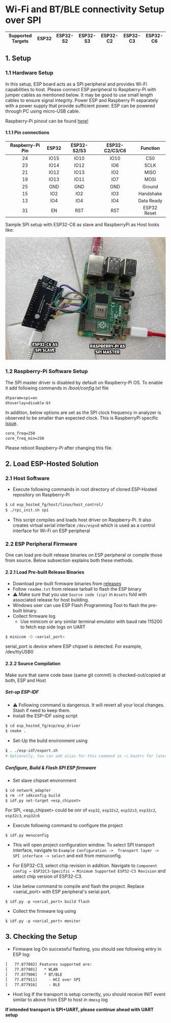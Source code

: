 # Wi-Fi and BT/BLE connectivity Setup over SPI

| Supported Targets | ESP32 | ESP32-S2 | ESP32-S3 | ESP32-C2 | ESP32-C3 | ESP32-C6 |
| ----------------- | ----- | -------- | -------- | -------- | -------- | -------- |

## 1. Setup
### 1.1 Hardware Setup
In this setup, ESP board acts as a SPI peripheral and provides Wi-Fi capabilities to host. Please connect ESP peripheral to Raspberry-Pi with jumper cables as mentioned below. It may be good to use small length cables to ensure signal integrity. Power ESP and Raspberry Pi separately with a power supply that provide sufficient power. ESP can be powered through PC using micro-USB cable.

Raspberry-Pi pinout can be found [here!](https://pinout.xyz/pinout/spi)

#### 1.1.1 Pin connections
| Raspberry-Pi Pin | ESP32 | ESP32-S2/S3 | ESP32-C2/C3/C6 | Function |
|:-------:|:---------:|:--------:|:--------:|:--------:|
| 24 | IO15 | IO10 | IO10 | CS0 |
| 23 | IO14 | IO12 | IO6 | SCLK |
| 21 | IO12 | IO13 | IO2 | MISO |
| 19 | IO13 | IO11 | IO7 | MOSI |
| 25 | GND | GND | GND | Ground |
| 15 | IO2 | IO2 | IO3 | Handshake |
| 13 | IO4 | IO4 | IO4 | Data Ready |
| 31 | EN  | RST | RST | ESP32 Reset |

Sample SPI setup with ESP32-C6 as slave and RaspberryPi as Host looks like:

![alt text](rpi_esp32_c6_setup.jpg "setup of Raspberry-Pi as host and ESP32-C6 as ESP peripheral")


### 1.2 Raspberry-Pi Software Setup
The SPI master driver is disabled by default on Raspberry-Pi OS. To enable it add following commands in  _/boot/config.txt_ file
```
dtparam=spi=on
dtoverlay=disable-bt
```
In addition, below options are set as the SPI clock frequency in analyzer is observed to be smaller than expected clock. This is RaspberryPi specific [issue](https://github.com/raspberrypi/linux/issues/2286).
```
core_freq=250
core_freq_min=250
```
Please reboot Raspberry-Pi after changing this file.

## 2. Load ESP-Hosted Solution
### 2.1 Host Software
* Execute following commands in root directory of cloned ESP-Hosted repository on Raspberry-Pi
```sh
$ cd esp_hosted_fg/host/linux/host_control/
$ ./rpi_init.sh spi
```
* This script compiles and loads host driver on Raspberry-Pi. It also creates virtual serial interface `/dev/esps0` which is used as a control interface for Wi-Fi on ESP peripheral

### 2.2 ESP Peripheral Firmware
One can load pre-built release binaries on ESP peripheral or compile those from source. Below subsection explains both these methods.

#### 2.2.1 Load Pre-built Release Binaries
* Download pre-built firmware binaries from [releases](https://github.com/espressif/esp-hosted/releases)
* Follow `readme.txt` from release tarball to flash the ESP binary
* :warning: Make sure that you use `Source code (zip)` in `Assets` fold with associated release for host building.
* Windows user can use ESP Flash Programming Tool to flash the pre-built binary.
* Collect firmware log
    * Use minicom or any similar terminal emulator with baud rate 115200 to fetch esp side logs on UART
```sh
$ minicom -D <serial_port>
```
serial_port is device where ESP chipset is detected. For example, /dev/ttyUSB0

#### 2.2.2 Source Compilation

Make sure that same code base (same git commit) is checked-out/copied at both, ESP and Host

##### Set-up ESP-IDF
- :warning: Following command is dangerous. It will revert all your local changes. Stash if need to keep them.
- Install the ESP-IDF using script
```sh
$ cd esp_hosted_fg/esp/esp_driver
$ cmake .
```
- Set-Up the build environment using
```sh
$ . ./esp-idf/export.sh
# Optionally, You can add alias for this command in ~/.bashrc for later use
```

##### Configure, Build & Flash SPI ESP firmware
* Set slave chipset environment
```
$ cd network_adapter
$ rm -rf sdkconfig build
$ idf.py set-target <esp_chipset>
```

For SPI, <esp_chipset> could be onr of `esp32`, `esp32s2`, `esp32s3`, `esp32c2`, `esp32c3`, `esp32c6`
* Execute following command to configure the project
```
$ idf.py menuconfig
```
* This will open project configuration window. To select SPI transport interface, navigate to `Example Configuration ->  Transport layer -> SPI interface -> select` and exit from menuconfig.

* For ESP32-C3, select chip revision in addition. Navigate to `Component config → ESP32C3-Specific → Minimum Supported ESP32-C3 Revision` and select chip version of ESP32-C3.

* Use below command to compile and flash the project. Replace <serial_port> with ESP peripheral's serial port.
```
$ idf.py -p <serial_port> build flash
```
* Collect the firmware log using
```
$ idf.py -p <serial_port> monitor
```

## 3. Checking the Setup

- Firmware log
On successful flashing, you should see following entry in ESP log:

```
[   77.877892] Features supported are:
[   77.877901]   * WLAN
[   77.877906]   * BT/BLE
[   77.877911]     - HCI over SPI
[   77.877916]     - BLE
```

- Host log
    If the transport is setup correctly, you should receive INIT event similar to above from ESP to host in `dmesg` log

**If intended transport is SPI+UART, please continue ahead with UART setup**
